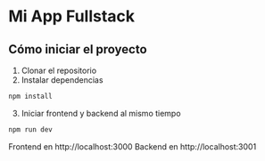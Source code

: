 # Mi App Fullstack

## Cómo iniciar el proyecto

1. Clonar el repositorio
2. Instalar dependencias

```bash
npm install
```

3. Iniciar frontend y backend al mismo tiempo

```bash
npm run dev
```

Frontend en http://localhost:3000
Backend en http://localhost:3001